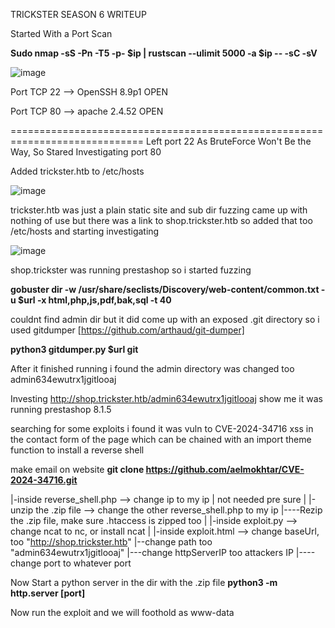 TRICKSTER SEASON 6 WRITEUP

Started With a Port Scan 

**Sudo nmap -sS -Pn -T5 -p- $ip | rustscan --ulimit 5000 -a $ip -- -sC -sV**

![image](https://github.com/user-attachments/assets/f63c71de-024f-419b-91b9-eba7520fe500)

Port TCP 22 --> OpenSSH 8.9p1 OPEN

Port TCP 80 --> apache 2.4.52 OPEN

=============================================================================
Left port 22 As BruteForce Won't Be the Way, So Stared Investigating port 80

Added trickster.htb to /etc/hosts

![image](https://github.com/user-attachments/assets/69e68c07-2830-4c6a-967a-c4d7bff0f708)

trickster.htb was just a plain static site and sub dir fuzzing came up with nothing of use
but there was a link to shop.trickster.htb so added that too /etc/hosts and starting investigating

![image](https://github.com/user-attachments/assets/ecb3ecf7-a301-481b-b693-d920dc8bf3ec)

shop.trickster was running prestashop so i started fuzzing

**gobuster dir -w /usr/share/seclists/Discovery/web-content/common.txt -u $url -x html,php,js,pdf,bak,sql -t 40**

couldnt find admin dir but it did come up with an exposed .git directory
so i used gitdumper [https://github.com/arthaud/git-dumper]

**python3 gitdumper.py $url git**

After it finished running i found the admin directory was changed too admin634ewutrx1jgitlooaj

Investing http://shop.trickster.htb/admin634ewutrx1jgitlooaj show me it was running
prestashop 8.1.5

searching for some exploits i found it was vuln to CVE-2024-34716 xss in the contact form of the page
which can be chained with an import theme function to install a reverse shell


make email on website
**git clone https://github.com/aelmokhtar/CVE-2024-34716.git**


|-inside reverse_shell.php --> change ip to my ip | not needed pre sure
|
|-unzip the .zip file --> change the other reverse_shell.php to my ip
|----Rezip the .zip file, make sure .htaccess is zipped too
|
|-inside exploit.py --> change ncat to nc, or install ncat
|
|-inside exploit.html --> change baseUrl, too "http://shop.trickster.htb"
|--change path too "admin634ewutrx1jgitlooaj"
|---change httpServerIP too attackers IP
|----change port to whatever port

Now Start a python server in the dir with the .zip file 
**python3 -m http.server [port]**

Now run the exploit and we will foothold as www-data





